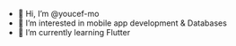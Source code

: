- 👋 Hi, I’m @youcef-mo
- 👀 I’m interested in mobile app development & Databases  
- 🌱 I’m currently learning Flutter

<!---
youcef-mo/youcef-mo is a ✨ special ✨ repository because its `README.md` (this file) appears on your GitHub profile.
You can click the Preview link to take a look at your changes.
--->
